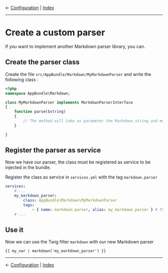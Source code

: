 &larr; [Configuration](configuration.md) | [Index](index.md)

---

# Create a custom parser

If you want to implement another Markdown parser library, you can.

## Create the parser class

Create the file `src/AppBundle/Markdown/MyMarkdownParser` and write the following class :

```php
<?php
namespace AppBundle\Markdown;

class MyMarkdownParser implements MarkdownParserInterface
{
    function parse($string)
    {
        // The method will take as parameter the Markdown string and must return the rendered HTML
    }

}
```

## Register the parser as service

Now we have our parser, the class must be registered as service to be injected in the bundle.

Register the class as service in `services.yml` with the tag `markdown.parser`
```yaml
services:
    # ...
    my_markdown_parser:
        class: AppBundle\Markdown\MyMarkdownParser
        tags:
            - { name: markdown.parser, alias: my_markdown_parser } # The alias attribute is required
    # ...
```

## Use it

Now we can use the Twig filter `markdown` with our new Markdown parser
```twig
{{ my_var | markdown('my_markdown_parser') }}
```

---

&larr; [Configuration](configuration.md) | [Index](index.md)
